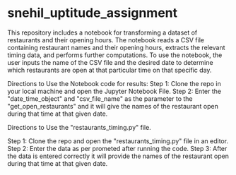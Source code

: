 # snehil_uptitude_assignment
This repository includes a notebook for transforming a dataset of restaurants and their opening hours. The notebook reads a CSV file containing restaurant names and their opening hours, extracts the relevant timing data, and performs further computations.
To use the notebook, the user inputs the name of the CSV file and the desired date to determine which restaurants are open at that particular time on that specific day.

Directions to Use the Notebook code for results:
Step 1: Clone the repo in your local machine and open the Jupyter Notebook File.
Step 2: Enter the "date_time_object" and "csv_file_name" as the parameter to the "get_open_restaurants" and it will give the names of the restaurant open during that time at that given date.

Directions to Use the "restaurants_timing.py" file.

Step 1: Clone the repo and open the "restaurants_timing.py" file in an editor.
Step 2: Enter the data as per prometed after running the code.
Step 3: After the data is entered correctly it will provide the names of the restaurant open during that time at that given date.




